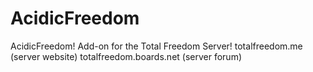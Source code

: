 AcidicFreedom
=============

AcidicFreedom! Add-on for the Total Freedom Server!
totalfreedom.me (server website)
totalfreedom.boards.net (server forum)
